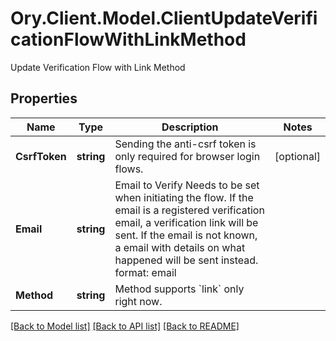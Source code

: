 # Ory.Client.Model.ClientUpdateVerificationFlowWithLinkMethod
Update Verification Flow with Link Method

## Properties

Name | Type | Description | Notes
------------ | ------------- | ------------- | -------------
**CsrfToken** | **string** | Sending the anti-csrf token is only required for browser login flows. | [optional] 
**Email** | **string** | Email to Verify  Needs to be set when initiating the flow. If the email is a registered verification email, a verification link will be sent. If the email is not known, a email with details on what happened will be sent instead.  format: email | 
**Method** | **string** | Method supports &#x60;link&#x60; only right now. | 

[[Back to Model list]](../README.md#documentation-for-models) [[Back to API list]](../README.md#documentation-for-api-endpoints) [[Back to README]](../README.md)

